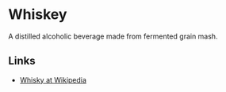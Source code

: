# Whiskey

A distilled alcoholic beverage made from fermented grain mash.

## Links

- [Whisky at Wikipedia](https://en.wikipedia.org/wiki/Whisky)

